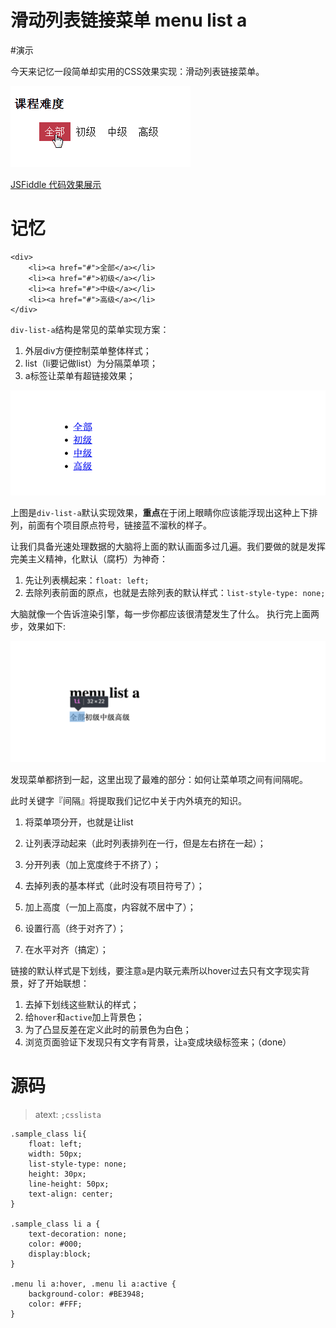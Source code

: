 # 滑动列表链接菜单 menu list a 


#演示

今天来记忆一段简单却实用的CSS效果实现：滑动列表链接菜单。

![list a menu](list-a-menu.jpg)

[JSFiddle 代码效果展示](https://jsfiddle.net/futeng/L8jguktn/)

# 记忆


```
<div>
    <li><a href="#">全部</a></li>
    <li><a href="#">初级</a></li>
    <li><a href="#">中级</a></li>
    <li><a href="#">高级</a></li>
</div>
```

`div-list-a`结构是常见的菜单实现方案：

1. 外层div方便控制菜单整体样式；
2. list（li要记做list）为分隔菜单项；
3. a标签让菜单有超链接效果；


![](menu-list-a-default.png)

上图是`div-list-a`默认实现效果，**重点**在于闭上眼睛你应该能浮现出这种上下排列，前面有个项目原点符号，链接蓝不溜秋的样子。

让我们具备光速处理数据的大脑将上面的默认画面多过几遍。我们要做的就是发挥完美主义精神，化默认（腐朽）为神奇：

1. 先让列表横起来：`float: left;`
2. 去除列表前面的原点，也就是去除列表的默认样式：`list-style-type: none;`

大脑就像一个告诉渲染引擎，每一步你都应该很清楚发生了什么。
执行完上面两步，效果如下:

![menu-list-a](menu-list-a-3.png)

发现菜单都挤到一起，这里出现了最难的部分：如何让菜单项之间有间隔呢。

此时关键字『间隔』将提取我们记忆中关于内外填充的知识。

1. 将菜单项分开，也就是让list

1. 让列表浮动起来（此时列表排列在一行，但是左右挤在一起）；
2. 分开列表（加上宽度终于不挤了）；
3. 去掉列表的基本样式（此时没有项目符号了）；
4. 加上高度（一加上高度，内容就不居中了）；
5. 设置行高（终于对齐了）；
6. 在水平对齐（搞定）；

链接的默认样式是下划线，要注意`a`是内联元素所以hover过去只有文字现实背景，好了开始联想：

1. 去掉下划线这些默认的样式；
2. 给`hover`和`active`加上背景色；
3. 为了凸显反差在定义此时的前景色为白色；
4. 浏览页面验证下发现只有文字有背景，让`a`变成块级标签来；（done）


# 源码

> atext: `;csslista`

```
.sample_class li{
    float: left;
    width: 50px;
    list-style-type: none;
    height: 30px;
    line-height: 50px;
    text-align: center;
}

.sample_class li a {
    text-decoration: none;
    color: #000;
    display:block;
}

.menu li a:hover, .menu li a:active {
    background-color: #BE3948;
    color: #FFF;
}
```